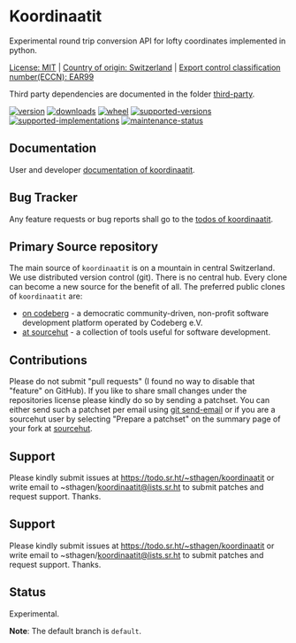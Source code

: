 # Koordinaatit

Experimental round trip conversion API for lofty coordinates implemented in python.

[License: MIT](https://git.sr.ht/~sthagen/koordinaatit/tree/default/item/LICENSE) | 
[Country of origin: Switzerland](https://git.sr.ht/~sthagen/koordinaatit/tree/default/item/COUNTRY-OF-ORIGIN) | 
[Export control classification number(ECCN): EAR99](https://git.sr.ht/~sthagen/koordinaatit/tree/default/item/EXPORT-CONTROL-CLASSIFICATION-NUMBER)

Third party dependencies are documented in the folder [third-party](docs/third-party/README.md).

[![version](https://img.shields.io/pypi/v/koordinaatit.svg?style=flat)](https://pypi.python.org/pypi/koordinaatit/)
[![downloads](https://static.pepy.tech/badge/koordinaatit/month)](https://pepy.tech/project/koordinaatit)
[![wheel](https://img.shields.io/pypi/wheel/koordinaatit.svg?style=flat)](https://pypi.python.org/pypi/koordinaatit/)
[![supported-versions](https://img.shields.io/pypi/pyversions/koordinaatit.svg?style=flat)](https://pypi.python.org/pypi/koordinaatit/)
[![supported-implementations](https://img.shields.io/pypi/implementation/koordinaatit.svg?style=flat)](https://pypi.python.org/pypi/koordinaatit/)
[![maintenance-status](https://img.shields.io/github/commit-activity/y/sthagen/koordinaatit.svg?style=flat)](https://git.sr.ht/~sthagen/koordinaatit/log)

## Documentation

User and developer [documentation of koordinaatit](https://codes.dilettant.life/docs/koordinaatit).

## Bug Tracker

Any feature requests or bug reports shall go to the [todos of koordinaatit](https://todo.sr.ht/~sthagen/koordinaatit).

## Primary Source repository

The main source of `koordinaatit` is on a mountain in central Switzerland.
We use distributed version control (git).
There is no central hub.
Every clone can become a new source for the benefit of all.
The preferred public clones of `koordinaatit` are:

* [on codeberg](https://codeberg.org/sthagen/koordinaatit) - a democratic community-driven, non-profit software development platform operated by Codeberg e.V.
* [at sourcehut](https://git.sr.ht/~sthagen/koordinaatit) - a collection of tools useful for software development.

## Contributions

Please do not submit "pull requests" (I found no way to disable that "feature" on GitHub).
If you like to share small changes under the repositories license please kindly do so by sending a patchset.
You can either send such a patchset per email using [git send-email](https://git-send-email.io) or 
if you are a sourcehut user by selecting "Prepare a patchset" on the summary page of your fork at [sourcehut](https://git.sr.ht/).

## Support

Please kindly submit issues at https://todo.sr.ht/~sthagen/koordinaatit or write email to ~sthagen/koordinaatit@lists.sr.ht to submit patches and request support. Thanks.

## Support

Please kindly submit issues at https://todo.sr.ht/~sthagen/koordinaatit or write email to ~sthagen/koordinaatit@lists.sr.ht to submit patches and request support. Thanks.

## Status

Experimental.

**Note**: The default branch is `default`.
